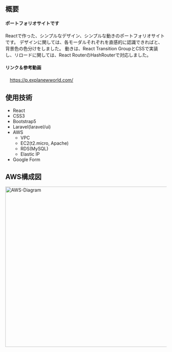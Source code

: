 ## 概要
#### ポートフォリオサイトです
 Reactで作った、シンプルなデザイン、シンプルな動きのポートフォリオサイトです。
 デザインに関しては、各モーダルそれぞれを直感的に認識できればと、背景色の色分けをしました。
 動きは、React Transition GroupとCSSで実装し、リロードに関しては、React RouterのHashRouterで対応しました。

#### リンク＆参考動画
　https://p.explanewworld.com/
## 使用技術
- React
- CSS3
- Bootstrap5
- Laravel(laravel/ui)
- AWS
  - VPC
  - EC2(t2.micro, Apache)
  - RDS(MySQL)
  - Elastic IP
- Google Form 

## AWS構成図
<img width="600" height="500" alt="AWS-Diagram" src="https://user-images.githubusercontent.com/78603215/112346882-bb358100-8d09-11eb-8083-904aba89cd51.png">
